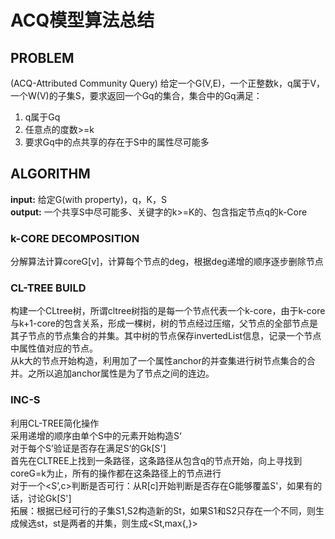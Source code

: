 # ACQ模型算法总结

## PROBLEM
(ACQ-Attributed Community Query) 给定一个G(V,E)，一个正整数k，q属于V，一个W(V)的子集S，要求返回一个Gq的集合，集合中的Gq满足：
1) q属于Gq
2) 任意点的度数>=k
3) 要求Gq中的点共享的存在于S中的属性尽可能多

## ALGORITHM
**input:** 给定G(with property)，q，K，S <br>
**output:** 一个共享S中尽可能多、关键字的k>=K的、包含指定节点q的k-Core

### k-CORE DECOMPOSITION
分解算法计算coreG[v]，计算每个节点的deg，根据deg递增的顺序逐步删除节点

### CL-TREE BUILD
构建一个CLtree树，所谓cltree树指的是每一个节点代表一个k-core，由于k-core与k+1-core的包含关系，形成一棵树，树的节点经过压缩，父节点的全部节点是其子节点的节点集合的并集。其中树的节点保存invertedList信息，记录一个节点中属性值对应的节点。
<br> 从k大的节点开始构造，利用加了一个属性anchor的并查集进行树节点集合的合并。之所以追加anchor属性是为了节点之间的连边。

### INC-S
利用CL-TREE简化操作
<br> 采用递增的顺序由单个S中的元素开始构造S‘
<br> 对于每个S’验证是否存在满足S‘的Gk[S']
<br> 首先在CLTREE上找到一条路径，这条路径从包含q的节点开始，向上寻找到coreG=k为止，所有的操作都在这条路径上的节点进行
<br> 对于一个<S’,c>判断是否可行：从R[c]开始判断是否存在G能够覆盖S'，如果有的话，讨论Gk[S']
<br> 拓展：根据已经可行的子集S1,S2构造新的St，如果S1和S2只存在一个不同，则生成候选st，st是两者的并集，则生成<St,max{,}>
